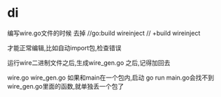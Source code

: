 # di 

编写wire.go文件的时候
去掉
//go:build wireinject
// +build wireinject

才能正常编辑,比如自动import包,检查错误

运行wire二进制文件之后,生成wire_gen.go 之后,记得加回去

wire.go wire_gen.go 如果和main在一个包内,启动 go run main.go会找不到wire_gen.go里面的函数,就单独丢一个包了